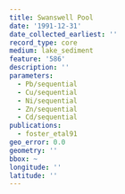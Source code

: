 ```yaml
---
title: Swanswell Pool
date: '1991-12-31'
date_collected_earliest: ''
record_type: core
medium: lake_sediment
feature: '586'
description: ''
parameters:
  - Pb/sequential
  - Cu/sequential
  - Ni/sequential
  - Zn/sequential
  - Cd/sequential
publications:
  - foster_etal91
geo_error: 0.0
geometry: ''
bbox: ~
longitude: ''
latitude: ''
---
```

